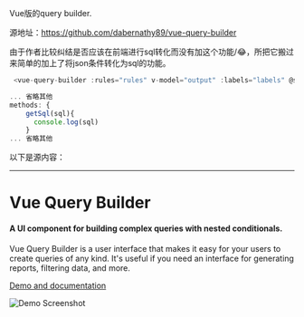 Vue版的query builder.

源地址：https://github.com/dabernathy89/vue-query-builder

由于作者比较纠结是否应该在前端进行sql转化而没有加这个功能/😂，所把它搬过来简单的加上了将json条件转化为sql的功能。

``` javascript
 <vue-query-builder :rules="rules" v-model="output" :labels="labels" @sql="getSql"></vue-query-builder>

... 省略其他
methods: {
    getSql(sql){
      console.log(sql)
    }
... 省略其他
```



以下是源内容：

------


Vue Query Builder
======


#### A UI component for building complex queries with nested conditionals.

Vue Query Builder is a user interface that makes it easy for your users to create queries of any kind. It's useful if you need an interface for generating reports, filtering data, and more.


[Demo and documentation](https://dabernathy89.github.io/vue-query-builder/)

![Demo Screenshot](https://raw.githubusercontent.com/dabernathy89/vue-query-builder/master/public/demo-screenshot.png "Demo screenshot")